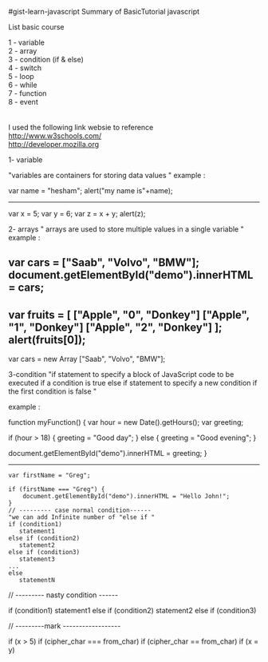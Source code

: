 #gist-learn-javascript
Summary of BasicTutorial javascript

List basic course

1 - variable <br>
2 - array <br>
3 - condition (if & else) <br>
4 - switch <br>
5 - loop <br>
6 - while <br>
7 - function <br>
8 - event<br>
<br><br>
I used the following link websie to reference<br> 
http://www.w3schools.com/ <br>
http://developer.mozilla.org<br>

1- variable <br>

"variables are containers for storing data values " 
example :

  
var name = "hesham"; 
alert("my name is"+name); 

----- 

var x = 5; 
var y = 6; 
var z = x + y; 
alert(z);


2- arrays 
" arrays are used to store multiple values in a single variable " <br>
example : <br>

<!--single arrays --> 
var cars = ["Saab", "Volvo", "BMW"]; 
document.getElementById("demo").innerHTML = cars;
----- 
<!--muilty arrays --> 
var fruits = [ ["Apple", "0", "Donkey"] ["Apple", "1", "Donkey"] ["Apple", "2", "Donkey"] ]; 
alert(fruits[0]);
------- 
<!--method arrays --> 
var cars = new Array ["Saab", "Volvo", "BMW"];



3-condition 
"if statement to specify a block of JavaScript code to be executed if a condition is true else if statement to specify a new condition if the first condition is false "</br> 

example :<br> 

function myFunction() {
var hour = new Date().getHours(); var greeting;

if (hour > 18) { greeting = "Good day"; } 
else { greeting = "Good evening"; } 

document.getElementById("demo").innerHTML = greeting; }

--------



    var firstName = "Greg";

    if (firstName === "Greg") {
        document.getElementById("demo").innerHTML = "Hello John!";
    }
    // --------- case normal condition------
    "we can add Infinite number of "else if "
    if (condition1)
       statement1
    else if (condition2)
       statement2
    else if (condition3)
       statement3
    ...
    else
       statementN

   //   --------- nasty condition ------
   
   if (condition1)
       statement1
    else
       if (condition2)
          statement2
       else
          if (condition3)

//   ---------mark ------------------
  
  if (x > 5)
  if (cipher_char === from_char) 
  if (cipher_char == from_char) 
  if (x = y)

